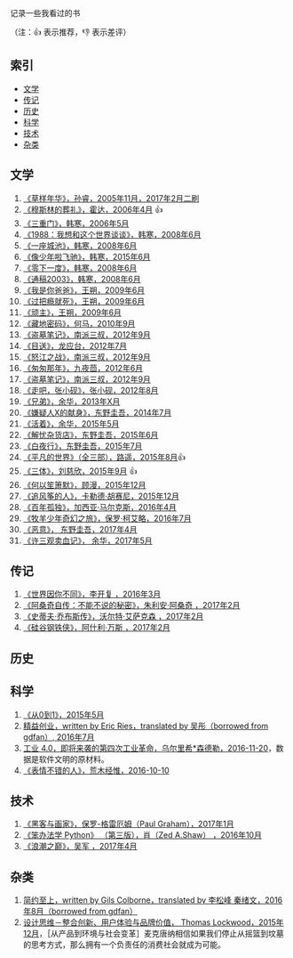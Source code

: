 记录一些我看过的书 

（注：:+1: 表示推荐，:-1: 表示差评）

## 索引

- [文学](#文学)
- [传记](#传记)
- [历史](#历史)
- [科学](#科学)
- [技术](#技术)
- [杂类](#杂类)

## 文学

  1. [《草样年华》，孙睿，2005年11月，2017年2月二刷]()
  2. [《穆斯林的葬礼》，霍达，2006年4月]() :+1:
  3. [《三重门》，韩寒，2006年5月]()
  4. [《1988：我想和这个世界谈谈》，韩寒，2008年6月]()
  5. [《一座城池》，韩寒，2008年6月]()
  6. [《像少年啦飞驰》，韩寒，2015年6月]()
  7. [《零下一度》，韩寒，2008年6月]()
  8. [《通稿2003》，韩寒，2008年6月]()
  9. [《我是你爸爸》，王朔，2009年6月]()
  10. [《过把瘾就死》，王朔，2009年6月]()
  11. [《顽主》，王朔，2009年6月]()
  12. [《藏地密码》，何马，2010年9月]()
  13. [《盗墓笔记》，南派三叔，2012年9月]()
  14. [《目送》，龙应台，2012年7月]()
  15. [《怒江之战》，南派三叔，2012年9月]()
  16. [《匆匆那年》，九夜茴，2012年6月]()
  17. [《盗墓笔记》，南派三叔，2012年9月]()
  18. [《走吧，张小砚》，张小砚，2012年8月]()
  19. [《兄弟》，余华，2013年X月]()
  20. [《嫌疑人X的献身》，东野圭吾，2014年7月]()
  21. [《活着》，余华，2015年5月]()
  22. [《解忧杂货店》，东野圭吾，2015年6月]()
  23. [《白夜行》，东野圭吾，2015年7月]()
  24. [《平凡的世界》（全三部），路遥，2015年8月]():+1:
  25. [《三体》，刘慈欣，2015年9月]() :+1:
  26. [《何以笙箫默》，顾漫，2015年12月]()
  27. [《追风筝的人》，卡勒德·胡赛尼，2015年12月]()
  28. [《百年孤独》，加西亚·马尔克斯，2016年4月]()
  29. [《牧羊少年奇幻之旅》，保罗·柯艾略，2016年7月]()
  30. [《恶意》， 东野圭吾，2017年4月]()
  31. [《许三观卖血记》， 余华，2017年5月]()



## 传记
  1. [《世界因你不同》，李开复 ，2016年3月]()
  2. [《阿桑奇自传：不能不说的秘密》，朱利安·阿桑奇 ，2017年2月]()
  3. [《史蒂夫·乔布斯传》，沃尔特·艾萨克森  ，2017年2月]()
  4. [《硅谷钢铁侠》，阿什利·万斯  ，2017年2月]() 
  	

## 历史


## 科学

  1. [《从0到1》，2015年5月]()
  2. [精益创业，written by Eric Ries，translated by 吴彤（borrowed from gdfan）, 2016年7月]()
  3. [工业 4.0，即将来袭的第四次工业革命，乌尔里希*森德勒，2016-11-20]()，数据是软件文明的原材料。
  4. [《表情不错的人》，荒木经惟，2016-10-10]()

## 技术

  1. [《黑客与画家》，保罗-格雷厄姆（Paul Graham），2017年1月]()
  2. [《笨办法学 Python》 （第三版），肖（Zed A.Shaw） ，2016年10月]()
  3. [《浪潮之巅》，吴军 ，2017年4月]()
  

## 杂类

  1. [简约至上，written by Gils Colborne，translated by 李松峰 秦绪文，2016年8月（borrowed from gdfan）](https://github.com/BinaryArtists/reading-list/blob/master/book-reading/%E7%AE%80%E7%BA%A6%E8%87%B3%E4%B8%8A.md)
  2. [设计思维－整合创新、用户体验与品牌价值， Thomas Lockwood，2015年12月]()，［从产品到环境与社会变革］麦克唐纳相信如果我们停止从摇篮到坟墓的思考方式，那么拥有一个负责任的消费社会就成为可能。
